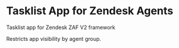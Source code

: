 # Tasklist App for Zendesk Agents

Tasklist app for Zendesk ZAF V2 framework

Restricts app visibility by agent group.  

